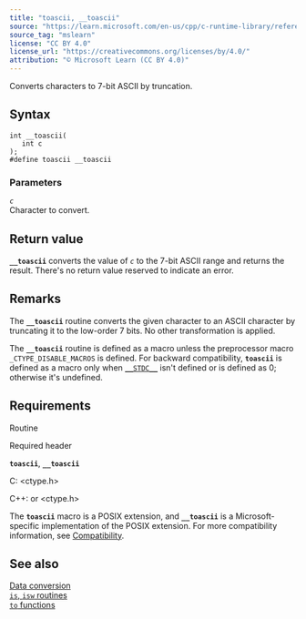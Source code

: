 ```yaml
---
title: "toascii, __toascii"
source: "https://learn.microsoft.com/en-us/cpp/c-runtime-library/reference/toascii-toascii?view=msvc-170"
source_tag: "mslearn"
license: "CC BY 4.0"
license_url: "https://creativecommons.org/licenses/by/4.0/"
attribution: "© Microsoft Learn (CC BY 4.0)"
---
```

Converts characters to 7-bit ASCII by truncation.

## Syntax

```
int __toascii(
   int c
);
#define toascii __toascii
```

### Parameters

_`c`_  
Character to convert.

## Return value

**`__toascii`** converts the value of _`c`_ to the 7-bit ASCII range and returns the result. There's no return value reserved to indicate an error.

## Remarks

The **`__toascii`** routine converts the given character to an ASCII character by truncating it to the low-order 7 bits. No other transformation is applied.

The **`__toascii`** routine is defined as a macro unless the preprocessor macro `_CTYPE_DISABLE_MACROS` is defined. For backward compatibility, **`toascii`** is defined as a macro only when [`__STDC__`](https://learn.microsoft.com/en-us/cpp/preprocessor/predefined-macros?view=msvc-170) isn't defined or is defined as 0; otherwise it's undefined.

## Requirements

Routine

Required header

**`toascii`**, **`__toascii`**

C: <ctype.h>

C++: <cctype> or <ctype.h>

The **`toascii`** macro is a POSIX extension, and **`__toascii`** is a Microsoft-specific implementation of the POSIX extension. For more compatibility information, see [Compatibility](https://learn.microsoft.com/en-us/cpp/c-runtime-library/compatibility?view=msvc-170).

## See also

[Data conversion](https://learn.microsoft.com/en-us/cpp/c-runtime-library/data-conversion?view=msvc-170)  
[`is`, `isw` routines](https://learn.microsoft.com/en-us/cpp/c-runtime-library/is-isw-routines?view=msvc-170)  
[`to` functions](https://learn.microsoft.com/en-us/cpp/c-runtime-library/to-functions?view=msvc-170)